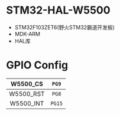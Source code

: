 # STM32-HAL-W5500
- STM32F103ZET6(野火STM32霸道开发板)
- MDK-ARM
- HAL库
# GPIO Config
|W5500_CS |`PG9`|
|:---:|:----:|
|W5500_RST|`PG8`|
|W5500_INT|`PG15`|

